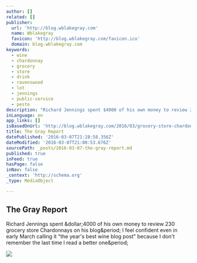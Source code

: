 ```yaml
---
author: []
related: []
publisher:
  url: 'http://blog.wblakegray.com'
  name: Wblakegray
  favicon: 'http://blog.wblakegray.com/favicon.ico'
  domain: blog.wblakegray.com
keywords:
  - wine
  - chardonnay
  - grocery
  - store
  - drink
  - ravenswood
  - lot
  - jennings
  - public-service
  - pesto
description: "Richard Jennings spent $4000 of his own money to review 230 grocery store Chardonnays on his blog. I feel confident even in early March calling it \"the year's best wine blog post\" because I don't remember the last time I read a better one."
inLanguage: en
app_links: []
isBasedOnUrl: 'http://blog.wblakegray.com/2016/03/grocery-store-chardonnay-reviewed-in.html'
title: The Gray Report
datePublished: '2016-03-07T21:28:58.356Z'
dateModified: '2016-03-07T21:00:53.676Z'
sourcePath: _posts/2016-03-07-the-gray-report.md
published: true
inFeed: true
hasPage: false
inNav: false
_context: 'http://schema.org'
_type: MediaObject

---
```

<article style=""><h1>The Gray Report</h1><p>Richard Jennings spent &amp;dollar;4000 of his own money to review 230 grocery store Chardonnays on his blog&amp;period; I feel confident even in early March calling it "the year's best wine blog post" because I don't remember the last time I read a better one&amp;period;</p><img src="https://3.bp.blogspot.com/-5XTHaTZPVhU/VtoSnxADknI/AAAAAAAAGCc/t42icj0VZmM/w1200-h630-p-nu/RJ%2B012715.jpg" /></article>